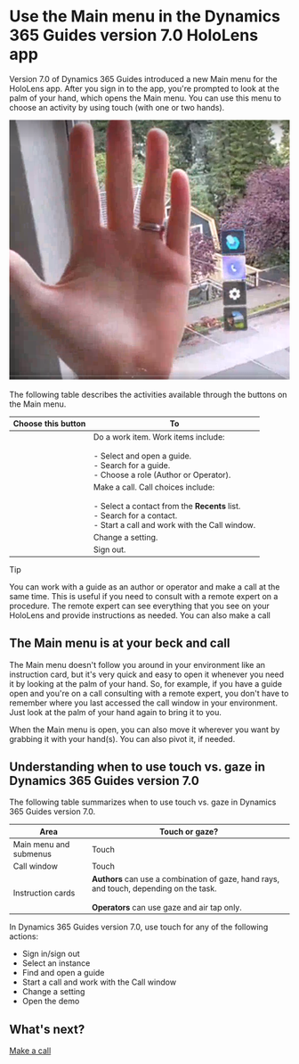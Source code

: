 

# Use the Main menu in the Dynamics 365 Guides version 7.0 HoloLens app

Version 7.0 of Dynamics 365 Guides introduced a new Main menu for the HoloLens app. After you sign in to the app, you're prompted to look at the palm of your hand, which opens the Main menu. You can use this menu to choose an activity by using touch (with one or two hands).

![Screen shot of hand and Main menu.](media/main-menu.PNG "Screen shot of hand and Main menu")

The following table describes the activities available through the buttons on the Main menu.

|Choose this button|To|
|--------|-------------------------------------------------------------------------------------------------|
||Do a work item. Work items include:<br><br>- Select and open a guide.<br>- Search for a guide.<br>- Choose a role (Author or Operator).|
||Make a call. Call choices include:<br><br>- Select a contact from the **Recents** list.<br>- Search for a contact.<br>- Start a call and work with the Call window.|
||Change a setting.|
|| Sign out.|

> [!TIP]
> You can work with a guide as an author or operator and make a call at the same time. This is useful if you need to consult with a remote expert on a procedure. The remote expert can see everything that you see on your HoloLens and provide instructions as needed. You can also make a call 

## The Main menu is at your beck and call

The Main menu doesn't follow you around in your environment like an instruction card, but it's very quick and easy to open it whenever you need it by looking at the palm of your hand. So, for example, if you have a guide open and you're on a call consulting with a remote expert, you don't have to remember where you last accessed the call window in your environment. Just look at the palm of your hand again to bring it to you.

When the Main menu is open, you can also move it wherever you want by grabbing it with your hand(s). You can also pivot it, if needed. 

## Understanding when to use touch vs. gaze in Dynamics 365 Guides version 7.0

The following table summarizes when to use touch vs. gaze in Dynamics 365 Guides version 7.0.

|Area|Touch or gaze?|
|------------------|----------------------------------------------------------|
|Main menu and submenus|Touch|
|Call window|Touch|
|Instruction cards|**Authors** can use a combination of gaze, hand rays, and touch, depending on the task.<br><br>**Operators** can use gaze and air tap only.

In Dynamics 365 Guides version 7.0, use touch for any of the following actions:

- Sign in/sign out
- Select an instance
- Find and open a guide
- Start a call and work with the Call window
- Change a setting
- Open the demo

## What's next?

[Make a call](make-call.md)

